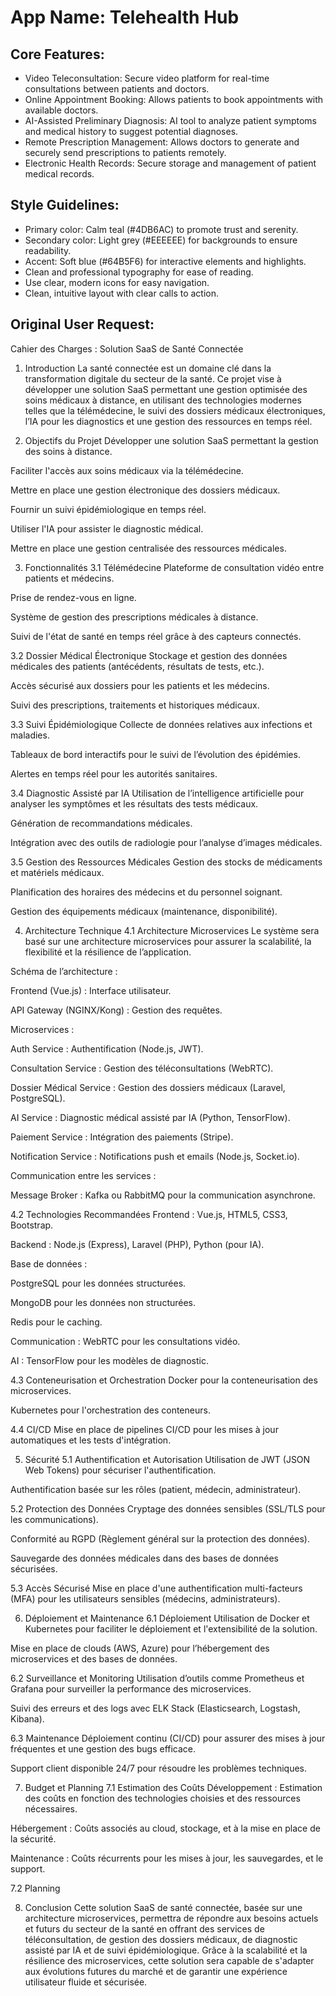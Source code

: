 # **App Name**: Telehealth Hub

## Core Features:

- Video Teleconsultation: Secure video platform for real-time consultations between patients and doctors.
- Online Appointment Booking: Allows patients to book appointments with available doctors.
- AI-Assisted Preliminary Diagnosis: AI tool to analyze patient symptoms and medical history to suggest potential diagnoses.
- Remote Prescription Management: Allows doctors to generate and securely send prescriptions to patients remotely.
- Electronic Health Records: Secure storage and management of patient medical records.

## Style Guidelines:

- Primary color: Calm teal (#4DB6AC) to promote trust and serenity.
- Secondary color: Light grey (#EEEEEE) for backgrounds to ensure readability.
- Accent: Soft blue (#64B5F6) for interactive elements and highlights.
- Clean and professional typography for ease of reading.
- Use clear, modern icons for easy navigation.
- Clean, intuitive layout with clear calls to action.

## Original User Request:
Cahier des Charges : Solution SaaS de Santé Connectée
1. Introduction
La santé connectée est un domaine clé dans la transformation digitale du secteur de la santé. Ce projet vise à développer une solution SaaS permettant une gestion optimisée des soins médicaux à distance, en utilisant des technologies modernes telles que la télémédecine, le suivi des dossiers médicaux électroniques, l’IA pour les diagnostics et une gestion des ressources en temps réel.

2. Objectifs du Projet
Développer une solution SaaS permettant la gestion des soins à distance.

Faciliter l'accès aux soins médicaux via la télémédecine.

Mettre en place une gestion électronique des dossiers médicaux.

Fournir un suivi épidémiologique en temps réel.

Utiliser l'IA pour assister le diagnostic médical.

Mettre en place une gestion centralisée des ressources médicales.

3. Fonctionnalités
3.1 Télémédecine
Plateforme de consultation vidéo entre patients et médecins.

Prise de rendez-vous en ligne.

Système de gestion des prescriptions médicales à distance.

Suivi de l'état de santé en temps réel grâce à des capteurs connectés.

3.2 Dossier Médical Électronique
Stockage et gestion des données médicales des patients (antécédents, résultats de tests, etc.).

Accès sécurisé aux dossiers pour les patients et les médecins.

Suivi des prescriptions, traitements et historiques médicaux.

3.3 Suivi Épidémiologique
Collecte de données relatives aux infections et maladies.

Tableaux de bord interactifs pour le suivi de l’évolution des épidémies.

Alertes en temps réel pour les autorités sanitaires.

3.4 Diagnostic Assisté par IA
Utilisation de l’intelligence artificielle pour analyser les symptômes et les résultats des tests médicaux.

Génération de recommandations médicales.

Intégration avec des outils de radiologie pour l’analyse d’images médicales.

3.5 Gestion des Ressources Médicales
Gestion des stocks de médicaments et matériels médicaux.

Planification des horaires des médecins et du personnel soignant.

Gestion des équipements médicaux (maintenance, disponibilité).

4. Architecture Technique
4.1 Architecture Microservices
Le système sera basé sur une architecture microservices pour assurer la scalabilité, la flexibilité et la résilience de l’application.

Schéma de l’architecture :

Frontend (Vue.js) : Interface utilisateur.

API Gateway (NGINX/Kong) : Gestion des requêtes.

Microservices :

Auth Service : Authentification (Node.js, JWT).

Consultation Service : Gestion des téléconsultations (WebRTC).

Dossier Médical Service : Gestion des dossiers médicaux (Laravel, PostgreSQL).

AI Service : Diagnostic médical assisté par IA (Python, TensorFlow).

Paiement Service : Intégration des paiements (Stripe).

Notification Service : Notifications push et emails (Node.js, Socket.io).

Communication entre les services :

Message Broker : Kafka ou RabbitMQ pour la communication asynchrone.

4.2 Technologies Recommandées
Frontend : Vue.js, HTML5, CSS3, Bootstrap.

Backend : Node.js (Express), Laravel (PHP), Python (pour IA).

Base de données :

PostgreSQL pour les données structurées.

MongoDB pour les données non structurées.

Redis pour le caching.

Communication : WebRTC pour les consultations vidéo.

AI : TensorFlow pour les modèles de diagnostic.

4.3 Conteneurisation et Orchestration
Docker pour la conteneurisation des microservices.

Kubernetes pour l'orchestration des conteneurs.

4.4 CI/CD
Mise en place de pipelines CI/CD pour les mises à jour automatiques et les tests d'intégration.

5. Sécurité
5.1 Authentification et Autorisation
Utilisation de JWT (JSON Web Tokens) pour sécuriser l'authentification.

Authentification basée sur les rôles (patient, médecin, administrateur).

5.2 Protection des Données
Cryptage des données sensibles (SSL/TLS pour les communications).

Conformité au RGPD (Règlement général sur la protection des données).

Sauvegarde des données médicales dans des bases de données sécurisées.

5.3 Accès Sécurisé
Mise en place d'une authentification multi-facteurs (MFA) pour les utilisateurs sensibles (médecins, administrateurs).

6. Déploiement et Maintenance
6.1 Déploiement
Utilisation de Docker et Kubernetes pour faciliter le déploiement et l'extensibilité de la solution.

Mise en place de clouds (AWS, Azure) pour l’hébergement des microservices et des bases de données.

6.2 Surveillance et Monitoring
Utilisation d’outils comme Prometheus et Grafana pour surveiller la performance des microservices.

Suivi des erreurs et des logs avec ELK Stack (Elasticsearch, Logstash, Kibana).

6.3 Maintenance
Déploiement continu (CI/CD) pour assurer des mises à jour fréquentes et une gestion des bugs efficace.

Support client disponible 24/7 pour résoudre les problèmes techniques.

7. Budget et Planning
7.1 Estimation des Coûts
Développement : Estimation des coûts en fonction des technologies choisies et des ressources nécessaires.

Hébergement : Coûts associés au cloud, stockage, et à la mise en place de la sécurité.

Maintenance : Coûts récurrents pour les mises à jour, les sauvegardes, et le support.

7.2 Planning

8. Conclusion
Cette solution SaaS de santé connectée, basée sur une architecture microservices, permettra de répondre aux besoins actuels et futurs du secteur de la santé en offrant des services de téléconsultation, de gestion des dossiers médicaux, de diagnostic assisté par IA et de suivi épidémiologique. Grâce à la scalabilité et la résilience des microservices, cette solution sera capable de s'adapter aux évolutions futures du marché et de garantir une expérience utilisateur fluide et sécurisée.
  